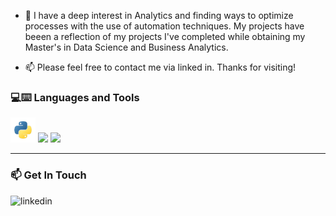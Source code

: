 

- 👀 I have a deep interest in Analytics and finding ways to optimize processes with the use of automation techniques.
My projects have beeen a reflection of my projects I've completed while obtaining my Master's in Data Science and Business Analytics.



- 📫 Please feel free to contact me via linked in. Thanks for visiting!



### 💻:keyboard: Languages and Tools 


<code><img height="40" src="https://raw.githubusercontent.com/github/explore/80688e429a7d4ef2fca1e82350fe8e3517d3494d/topics/python/python.png"></code>
<code><img height="40" src="https://img.shields.io/badge/-SQL-orange?style=flat&logo=sql&link=https://github.com/Quananhle)](https://github.com/Quananhle"></code>
<code><img height="40" src="https://img.shields.io/badge/-R-blue?style=flat&logo=R&logoColor=white&link=https://github.com/Quananhle/Haskell---NLP"></code>


  ---
### 📫 Get In Touch
<!--[![LinkedIn](https://www.vectorlogo.zone/logos/linkedin/linkedin-icon.svg "quan-le-5932b8160")](https://www.linkedin.com/in/alexia-king/)-->
<img src="https://www.vectorlogo.zone/logos/linkedin/linkedin-icon.svg" width="30px" alt="linkedin"></a>
&nbsp; &nbsp;
<!---
a-king12/a-king12 is a ✨ special ✨ repository because its `README.md` (this file) appears on your GitHub profile.
You can click the Preview link to take a look at your changes.
--->
